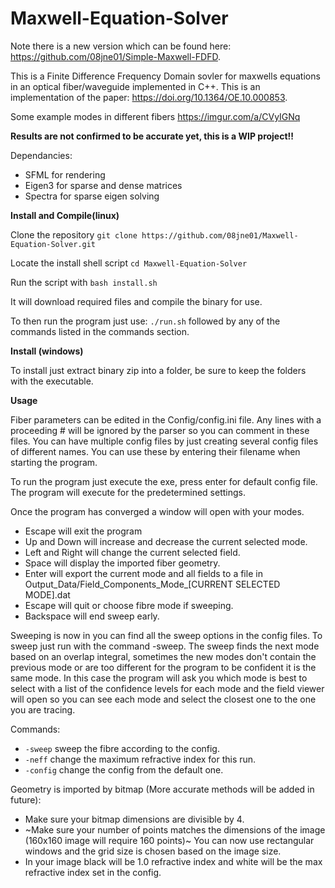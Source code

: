 # Maxwell-Equation-Solver

Note there is a new version which can  be found here: https://github.com/08jne01/Simple-Maxwell-FDFD.

This is a Finite Difference Frequency Domain sovler for maxwells equations in an optical fiber/waveguide implemented in C++. This is an implementation of the paper: https://doi.org/10.1364/OE.10.000853.

Some example modes in different fibers https://imgur.com/a/CVyIGNq

**Results are not confirmed to be accurate yet, this is a WIP project!!**

Dependancies:
- SFML for rendering
- Eigen3 for sparse and dense matrices
- Spectra for sparse eigen solving

**Install and Compile(linux)**

Clone the repository ```git clone https://github.com/08jne01/Maxwell-Equation-Solver.git```

Locate the install shell script ```cd Maxwell-Equation-Solver```

Run the script with ```bash install.sh```

It will download required files and compile the binary for use.

To then run the program just use: ```./run.sh``` followed by any of the commands listed in the commands section.

**Install (windows)**

To install just extract binary zip into a folder, be sure to keep the folders with the executable.

**Usage**

Fiber parameters can be edited in the Config/config.ini file. Any lines with a proceeding # will be ignored by the parser so you can comment in these files. You can have multiple config files by just creating several config files of different names. You can use these by entering their filename when starting the program.

To run the program just execute the exe, press enter for default config file. The program will execute for the predetermined settings.

Once the program has converged a window will open with your modes.
- Escape will exit the program
- Up and Down will increase and decrease the current selected mode.
- Left and Right will change the current selected field.
- Space will display the imported fiber geometry.
- Enter will export the current mode and all fields to a file in Output_Data/Field_Components_Mode_[CURRENT SELECTED MODE].dat
- Escape will quit or choose fibre mode if sweeping.
- Backspace will end sweep early.

Sweeping is now in you can find all the sweep options in the config files. To sweep just run with the command -sweep. The sweep finds the next mode based on an overlap integral, sometimes the new modes don't contain the previous mode or are too different for the program to be confident it is the same mode. In this case the program will ask you which mode is best to select with a list of the confidence levels for each mode and the field viewer will open so you can see each mode and select the closest one to the one you are tracing.

Commands:
- ```-sweep``` sweep the fibre according to the config.
- ```-neff``` change the maximum refractive index for this run.
- ```-config``` change the config from the default one.

Geometry is imported by bitmap (More accurate methods will be added in future):
- Make sure your bitmap dimensions are divisible by 4.
- ~Make sure your number of points matches the dimensions of the image (160x160 image will require 160 points)~ You can now use rectangular windows and the grid size is chosen based on the image size.
- In your image black will be 1.0 refractive index and white will be the max refractive index set in the config.
